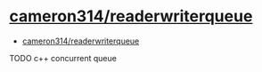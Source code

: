 # [cameron314/readerwriterqueue](https://github.com/cameron314/readerwriterqueue)

- [cameron314/readerwriterqueue](#cameron314readerwriterqueue)













TODO c++ concurrent queue